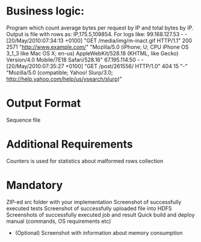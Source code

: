 # Business logic:
Program which count average bytes per request by IP and total bytes by IP. 
Output is file with rows as: IP,175.5,109854. For logs like:
99.168.127.53 - - [20/May/2010:07:34:13 +0100] "GET /media/img/m-inact.gif HTTP/1.1" 200 2571 "http://www.example.com/" "Mozilla/5.0 (iPhone; U; CPU iPhone OS 3_1_3 like Mac OS X; en-us) AppleWebKit/528.18 (KHTML, like Gecko) Version/4.0 Mobile/7E18 Safari/528.16"
67.195.114.50 - - [20/May/2010:07:35:27 +0100] "GET /post/261556/ HTTP/1.0" 404 15 "-" "Mozilla/5.0 (compatible; Yahoo! Slurp/3.0; http://help.yahoo.com/help/us/ysearch/slurp)"

# Output Format
Sequence file 

# Additional Requirements
Counters is used for statistics about malformed rows collection


# Mandatory
ZIP-ed src folder with your implementation
Screenshot of successfully executed tests
Screenshot of successfully uploaded file into HDFS 
Screenshots of successfully executed job and result 
Quick build and deploy manual (commands, OS requirements etc)
+ (Optional)
Screenshot with information about memory consumption

